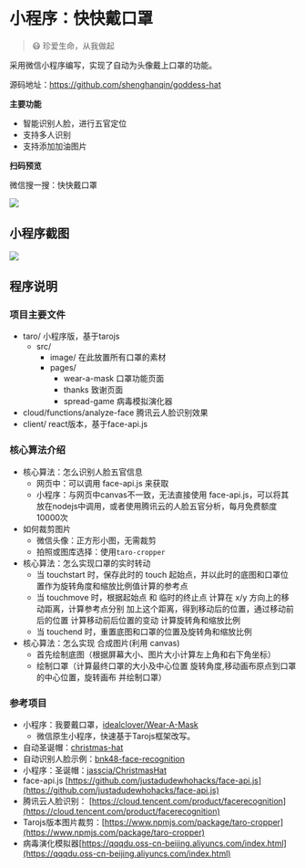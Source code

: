 # 小程序：快快戴口罩

> 😷 珍爱生命，从我做起

采用微信小程序编写，实现了自动为头像戴上口罩的功能。

源码地址：https://github.com/shenghanqin/goddess-hat

**主要功能**

* 智能识别人脸，进行五官定位
* 支持多人识别
* 支持添加加油图片


**扫码预览**

微信搜一搜：快快戴口罩

![](https://n1image.hjfile.cn/res7/2020/02/02/e40fff62cb635dd9be797226f7c266ed.png)

## 小程序截图
![](https://uploader.shimo.im/f/iCCrtwBFo6EK5uEs.JPG!thumbnail)

## 程序说明
### 项目主要文件
* taro/ 小程序版，基于tarojs
  * src/
    * image/ 在此放置所有口罩的素材
    * pages/
      * wear-a-mask 口罩功能页面
      * thanks 致谢页面
      * spread-game 病毒模拟演化器
* cloud/functions/analyze-face 腾讯云人脸识别效果
* client/ react版本，基于face-api.js


### 核心算法介绍
* 核心算法：怎么识别人脸五官信息
  * 网页中：可以调用 face-api.js 来获取
  * 小程序：与网页中canvas不一致，无法直接使用 face-api.js，可以将其放在nodejs中调用，或者使用腾讯云的人脸五官分析，每月免费额度10000次
* 如何裁剪图片
  * 微信头像：正方形小图，无需裁剪
  * 拍照或图库选择：使用`taro-cropper`
* 核心算法：怎么实现口罩的实时转动
  * 当 touchstart 时，保存此时的 touch 起始点，并以此时的底图和口罩位置作为旋转角度和缩放比例值计算的参考点
  * 当 touchmove 时，根据起始点 和 临时的终止点 计算在 x/y 方向上的移动距离，计算参考点分别 加上这个距离，得到移动后的位置，通过移动前后的位置 计算移动前后位置的变动 计算旋转角和缩放比例
  * 当 touchend 时，重置底图和口罩的位置及旋转角和缩放比例
* 核心算法：怎么实现 合成图片(利用 canvas)
  * 首先绘制底图（根据屏幕大小、图片大小计算左上角和右下角坐标）
  * 绘制口罩（计算最终口罩的大小及中心位置 旋转角度,移动画布原点到口罩的中心位置，旋转画布 并绘制口罩）


### 参考项目
* 小程序：我要戴口罩，[idealclover/Wear-A-Mask](https://github.com/idealclover/Wear-A-Mask)
  * 微信原生小程序，快速基于Tarojs框架改写。
* 自动圣诞帽：[christmas-hat](https://github.com/hk029/christmas-hat)
* 自动识别人脸示例：[bnk48-face-recognition](http://supachaic.github.io/bnk48-face-recognition)
* 小程序：圣诞帽：[jasscia/ChristmasHat](https://github.com/jasscia/ChristmasHat)
* face-api.js [https://github.com/justadudewhohacks/face-api.js](https://github.com/justadudewhohacks/face-api.js)
* 腾讯云人脸识别： [https://cloud.tencent.com/product/facerecognition](https://cloud.tencent.com/product/facerecognition)
* Tarojs版本图片裁剪：[https://www.npmjs.com/package/taro-cropper](https://www.npmjs.com/package/taro-cropper)
* 病毒演化模拟器[https://qqqdu.oss-cn-beijing.aliyuncs.com/index.html](https://qqqdu.oss-cn-beijing.aliyuncs.com/index.html)

